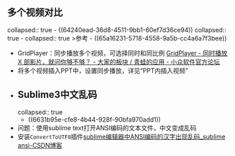 ## 多个视频对比
collapsed:: true
	- ((64240ead-36d8-4511-9bb1-60ef7d36ce94))
	  collapsed:: true
		- collapsed:: true
		  >参考
			- ((65a16231-5718-4558-9a5b-cc4a6a7f3bee))
- GridPlayer：同步播放多个视频，可选择同时和同比例 [GridPlayer - 同时播放 X 部影片，就问你够不够？ - 大家的板块 / 青蛙的应用 - 小众软件官方论坛](https://meta.appinn.net/t/topic/42646/36)
- 将多个视频插入PPT中，设置同步播放，详见“PPT内插入视频”
- ## Sublime3中文乱码
  collapsed:: true
	- ((6631b95e-cfe8-4b44-928f-90bfa970add1))
- 问题：使用sublime text打开ANSI编码的文本文件，中文变成乱码
- 安装`ConvertToUTF8`插件[sublime编辑器中ANSI编码的汉字出现乱码_sublime ansi-CSDN博客](https://blog.csdn.net/win_turn/article/details/53222546)